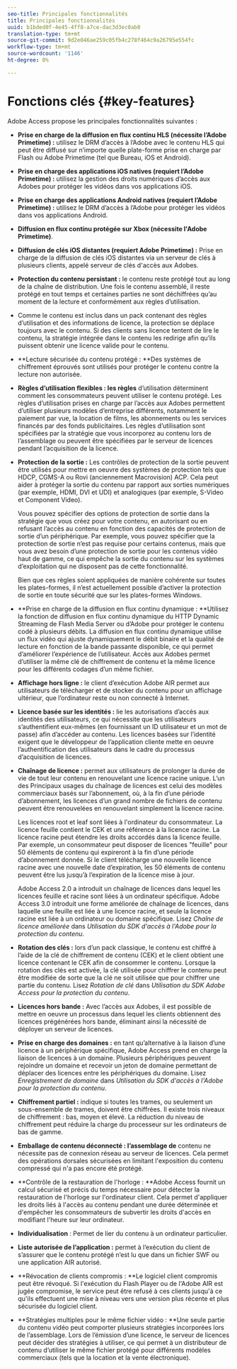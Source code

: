 ```yaml
---
seo-title: Principales fonctionnalités
title: Principales fonctionnalités
uuid: b1bded0f-4e45-4ff8-a7ce-dac3d3ec0ab0
translation-type: tm+mt
source-git-commit: 9d2e046ae259c05fb4c278f464c9a26795e554fc
workflow-type: tm+mt
source-wordcount: '1146'
ht-degree: 0%

---
```



# Fonctions clés {#key-features}

Adobe Access propose les principales fonctionnalités suivantes :

* **Prise en charge de la diffusion en flux continu HLS (nécessite l’Adobe Primetime) :** utilisez le DRM d’accès à l’Adobe avec le contenu HLS qui peut être diffusé sur n’importe quelle plate-forme prise en charge par Flash ou Adobe Primetime (tel que Bureau, iOS et Android).
* **Prise en charge des applications iOS natives (requiert l’Adobe Primetime) :** utilisez la gestion des droits numériques d’accès aux Adobes pour protéger les vidéos dans vos applications iOS.
* **Prise en charge des applications Android natives (requiert l’Adobe Primetime) :** utilisez le DRM d’accès à l’Adobe pour protéger les vidéos dans vos applications Android.
* **Diffusion en flux continu protégée sur Xbox (nécessite l&#39;Adobe Primetime)**.
* **Diffusion de clés iOS distantes (requiert Adobe Primetime) :** Prise en charge de la diffusion de clés iOS distantes via un serveur de clés à plusieurs clients, appelé serveur de clés d&#39;accès aux Adobes.
* **Protection du contenu persistant :** le contenu reste protégé tout au long de la chaîne de distribution. Une fois le contenu assemblé, il reste protégé en tout temps et certaines parties ne sont déchiffrées qu’au moment de la lecture et conformément aux règles d’utilisation.
* Comme le contenu est inclus dans un pack contenant des règles d’utilisation et des informations de licence, la protection se déplace toujours avec le contenu. Si des clients sans licence tentent de lire le contenu, la stratégie intégrée dans le contenu les redirige afin qu’ils puissent obtenir une licence valide pour le contenu.
* **Lecture sécurisée du contenu protégé : **Des systèmes de chiffrement éprouvés sont utilisés pour protéger le contenu contre la lecture non autorisée.
* **Règles d’utilisation flexibles : les règles** d’utilisation déterminent comment les consommateurs peuvent utiliser le contenu protégé. Les règles d’utilisation prises en charge par l’accès aux Adobes permettent d’utiliser plusieurs modèles d’entreprise différents, notamment le paiement par vue, la location de films, les abonnements ou les services financés par des fonds publicitaires. Les règles d’utilisation sont spécifiées par la stratégie que vous incorporez au contenu lors de l’assemblage ou peuvent être spécifiées par le serveur de licences pendant l’acquisition de la licence.
* **Protection de la sortie :** Les contrôles de protection de la sortie peuvent être utilisés pour mettre en oeuvre des systèmes de protection tels que HDCP, CGMS-A ou Rovi (anciennement Macrovision) ACP. Cela peut aider à protéger la sortie du contenu par rapport aux sorties numériques (par exemple, HDMI, DVI et UDI) et analogiques (par exemple, S-Video et Component Video).

   Vous pouvez spécifier des options de protection de sortie dans la stratégie que vous créez pour votre contenu, en autorisant ou en refusant l’accès au contenu en fonction des capacités de protection de sortie d’un périphérique. Par exemple, vous pouvez spécifier que la protection de sortie n’est pas requise pour certains contenus, mais que vous avez besoin d’une protection de sortie pour les contenus vidéo haut de gamme, ce qui empêche la sortie du contenu sur les systèmes d’exploitation qui ne disposent pas de cette fonctionnalité.

   Bien que ces règles soient appliquées de manière cohérente sur toutes les plates-formes, il n’est actuellement possible d’activer la protection de sortie en toute sécurité que sur les plates-formes Windows.

* **Prise en charge de la diffusion en flux continu dynamique : **Utilisez la fonction de diffusion en flux continu dynamique du HTTP Dynamic Streaming de Flash Media Server ou d’Adobe pour protéger le contenu codé à plusieurs débits. La diffusion en flux continu dynamique utilise un flux vidéo qui ajuste dynamiquement le débit binaire et la qualité de lecture en fonction de la bande passante disponible, ce qui permet d’améliorer l’expérience de l’utilisateur. Accès aux Adobes permet d’utiliser la même clé de chiffrement de contenu et la même licence pour les différents codages d’un même fichier.
* **Affichage hors ligne :** le client d’exécution Adobe AIR permet aux utilisateurs de télécharger et de stocker du contenu pour un affichage ultérieur, que l’ordinateur reste ou non connecté à Internet.
* **Licence basée sur les identités :** lie les autorisations d’accès aux identités des utilisateurs, ce qui nécessite que les utilisateurs s’authentifient eux-mêmes (en fournissant un ID utilisateur et un mot de passe) afin d’accéder au contenu. Les licences basées sur l’identité exigent que le développeur de l’application cliente mette en oeuvre l’authentification des utilisateurs dans le cadre du processus d’acquisition de licences.
* **Chaînage de licence :** permet aux utilisateurs de prolonger la durée de vie de tout leur contenu en renouvelant une licence racine unique. L’un des Principaux usages du chaînage de licences est celui des modèles commerciaux basés sur l’abonnement, où, à la fin d’une période d’abonnement, les licences d’un grand nombre de fichiers de contenu peuvent être renouvelées en renouvelant simplement la licence racine.

   Les licences root et leaf sont liées à l&#39;ordinateur du consommateur. La licence feuille contient le CEK et une référence à la licence racine. La licence racine peut étendre les droits accordés dans la licence feuille. Par exemple, un consommateur peut disposer de licences &quot;feuille&quot; pour 50 éléments de contenu qui expireront à la fin d’une période d’abonnement donnée. Si le client télécharge une nouvelle licence racine avec une nouvelle date d’expiration, les 50 éléments de contenu peuvent être lus jusqu’à l’expiration de la licence mise à jour.

   Adobe Access 2.0 a introduit un chaînage de licences dans lequel les licences feuille et racine sont liées à un ordinateur spécifique. Adobe Access 3.0 introduit une forme améliorée de chaînage de licences, dans laquelle une feuille est liée à une licence racine, et seule la licence racine est liée à un ordinateur ou domaine spécifique. Lisez *Chaîne de licence améliorée* dans *Utilisation du SDK d&#39;accès à l&#39;Adobe pour la protection du contenu*.

* **Rotation des clés :** lors d’un pack classique, le contenu est chiffré à l’aide de la clé de chiffrement de contenu (CEK) et le client obtient une licence contenant le CEK afin de consommer le contenu. Lorsque la rotation des clés est activée, la clé utilisée pour chiffrer le contenu peut être modifiée de sorte que la clé ne soit utilisée que pour chiffrer une partie du contenu. Lisez *Rotation de clé* dans *Utilisation du SDK Adobe Access pour la protection du contenu*.

* **Licences hors bande :** Avec l’accès aux Adobes, il est possible de mettre en oeuvre un processus dans lequel les clients obtiennent des licences prégénérées hors bande, éliminant ainsi la nécessité de déployer un serveur de licences.
* **Prise en charge des domaines :** en tant qu’alternative à la liaison d’une licence à un périphérique spécifique, Adobe Access prend en charge la liaison de licences à un domaine. Plusieurs périphériques peuvent rejoindre un domaine et recevoir un jeton de domaine permettant de déplacer des licences entre les périphériques du domaine. Lisez *Enregistrement de domaine* dans *Utilisation du SDK d&#39;accès à l&#39;Adobe pour la protection du contenu*.

* **Chiffrement partiel :** indique si toutes les trames, ou seulement un sous-ensemble de trames, doivent être chiffrées. Il existe trois niveaux de chiffrement : bas, moyen et élevé. La réduction du niveau de chiffrement peut réduire la charge du processeur sur les ordinateurs de bas de gamme.
* **Emballage de contenu déconnecté : l’assemblage de** contenu ne nécessite pas de connexion réseau au serveur de licences. Cela permet des opérations dorsales sécurisées en limitant l&#39;exposition du contenu compressé qui n&#39;a pas encore été protégé.
* **Contrôle de la restauration de l&#39;horloge : **Adobe Access fournit un calcul sécurisé et précis du temps nécessaire pour détecter la restauration de l&#39;horloge sur l&#39;ordinateur client. Cela permet d&#39;appliquer les droits liés à l&#39;accès au contenu pendant une durée déterminée et d&#39;empêcher les consommateurs de subvertir les droits d&#39;accès en modifiant l&#39;heure sur leur ordinateur.
* **Individualisation** : Permet de lier du contenu à un ordinateur particulier.
* **Liste autorisée de l’application :** permet à l’exécution du client de s’assurer que le contenu protégé n’est lu que dans un fichier SWF ou une application AIR autorisé.
* **Révocation de clients compromis : **Le logiciel client compromis peut être révoqué. Si l&#39;exécution du Flash Player ou de l&#39;Adobe AIR est jugée compromise, le service peut être refusé à ces clients jusqu&#39;à ce qu&#39;ils effectuent une mise à niveau vers une version plus récente et plus sécurisée du logiciel client.
* **Stratégies multiples pour le même fichier vidéo : **Une seule partie du contenu vidéo peut comporter plusieurs stratégies incorporées lors de l’assemblage. Lors de l’émission d’une licence, le serveur de licences peut décider des stratégies à utiliser, ce qui permet à un distributeur de contenu d’utiliser le même fichier protégé pour différents modèles commerciaux (tels que la location et la vente électronique).

